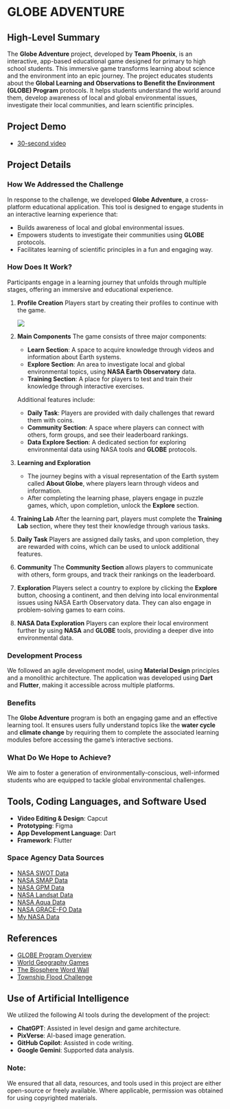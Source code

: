 # GLOBE ADVENTURE

## High-Level Summary
The **Globe Adventure** project, developed by **Team Phoenix**, is an interactive, app-based educational game designed for primary to high school students. This immersive game transforms learning about science and the environment into an epic journey. The project educates students about the **Global Learning and Observations to Benefit the Environment (GLOBE) Program** protocols. It helps students understand the world around them, develop awareness of local and global environmental issues, investigate their local communities, and learn scientific principles.

## Project Demo
- [30-second video](https://www.figma.com/proto/6ZvOhlnZA3YxsIcCJS3HYE/GLOBE-ADVENTURE)

## Project Details

### How We Addressed the Challenge
In response to the challenge, we developed **Globe Adventure**, a cross-platform educational application. This tool is designed to engage students in an interactive learning experience that:
- Builds awareness of local and global environmental issues.
- Empowers students to investigate their communities using **GLOBE** protocols.
- Facilitates learning of scientific principles in a fun and engaging way.

### How Does It Work?
Participants engage in a learning journey that unfolds through multiple stages, offering an immersive and educational experience.

1. **Profile Creation**
   Players start by creating their profiles to continue with the game.
   
   ![](https://drive.google.com/uc?export=view&id=1uAvg4dCj7Yhs0CO_A396MLaIPudehiWh)


3. **Main Components**
   The game consists of three major components:
    - **Learn Section**: A space to acquire knowledge through videos and information about Earth systems.
    - **Explore Section**: An area to investigate local and global environmental topics, using **NASA Earth Observatory** data.
    - **Training Section**: A place for players to test and train their knowledge through interactive exercises.

   Additional features include:
    - **Daily Task**: Players are provided with daily challenges that reward them with coins.
    - **Community Section**: A space where players can connect with others, form groups, and see their leaderboard rankings.
    - **Data Explore Section**: A dedicated section for exploring environmental data using NASA tools and **GLOBE** protocols.

4. **Learning and Exploration**
    - The journey begins with a visual representation of the Earth system called **About Globe**, where players learn through videos and information.
    - After completing the learning phase, players engage in puzzle games, which, upon completion, unlock the **Explore** section.

5. **Training Lab**
   After the learning part, players must complete the **Training Lab** section, where they test their knowledge through various tasks.

6. **Daily Task**
   Players are assigned daily tasks, and upon completion, they are rewarded with coins, which can be used to unlock additional features.

7. **Community**
   The **Community Section** allows players to communicate with others, form groups, and track their rankings on the leaderboard.

8. **Exploration**
   Players select a country to explore by clicking the **Explore** button, choosing a continent, and then delving into local environmental issues using NASA Earth Observatory data. They can also engage in problem-solving games to earn coins.

9. **NASA Data Exploration**
   Players can explore their local environment further by using **NASA** and **GLOBE** tools, providing a deeper dive into environmental data.

### Development Process
We followed an agile development model, using **Material Design** principles and a monolithic architecture. The application was developed using **Dart** and **Flutter**, making it accessible across multiple platforms.

### Benefits
The **Globe Adventure** program is both an engaging game and an effective learning tool. It ensures users fully understand topics like the **water cycle** and **climate change** by requiring them to complete the associated learning modules before accessing the game’s interactive sections.

### What Do We Hope to Achieve?
We aim to foster a generation of environmentally-conscious, well-informed students who are equipped to tackle global environmental challenges.

## Tools, Coding Languages, and Software Used
- **Video Editing & Design**: Capcut
- **Prototyping**: Figma
- **App Development Language**: Dart
- **Framework**: Flutter

### Space Agency Data Sources
- [NASA SWOT Data](https://swot.jpl.nasa.gov/)
- [NASA SMAP Data](https://smap.jpl.nasa.gov/data/)
- [NASA GPM Data](https://gpm.nasa.gov/data)
- [NASA Landsat Data](https://landsat.gsfc.nasa.gov/)
- [NASA Aqua Data](https://aqua.nasa.gov/)
- [NASA GRACE-FO Data](https://gracefo.jpl.nasa.gov/data/grace-fo-data/)
- [My NASA Data](https://mynasadata.larc.nasa.gov/)

## References
- [GLOBE Program Overview](https://www.youtube.com/watch?v=y9mbrAVRPSU&t=3s)
- [World Geography Games](https://world-geography-games.com/en/world_atmosphere.html)
- [The Biosphere Word Wall](https://wordwall.net/resource/52838217/ciencias/the-biosphere)
- [Township Flood Challenge](https://townshipfloodchallenge.niwa.co.nz/)

## Use of Artificial Intelligence
We utilized the following AI tools during the development of the project:
- **ChatGPT**: Assisted in level design and game architecture.
- **PixVerse**: AI-based image generation.
- **GitHub Copilot**: Assisted in code writing.
- **Google Gemini**: Supported data analysis.

### Note:
We ensured that all data, resources, and tools used in this project are either open-source or freely available. Where applicable, permission was obtained for using copyrighted materials.
